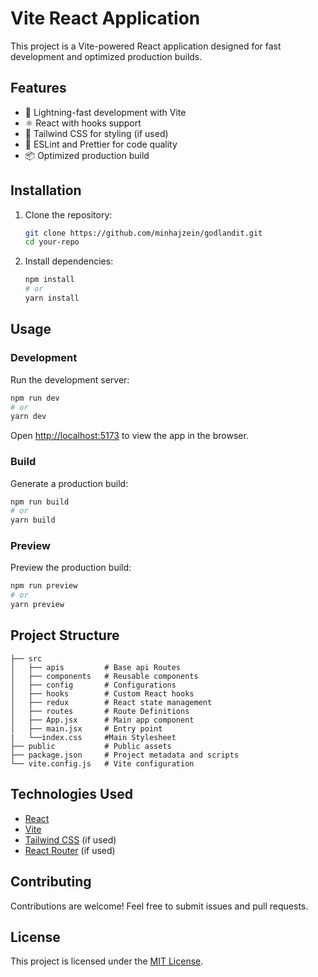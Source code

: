 # Vite React Application

This project is a Vite-powered React application designed for fast development and optimized production builds.

## Features

- 🚀 Lightning-fast development with Vite
- ⚛️ React with hooks support
- 🎨 Tailwind CSS for styling (if used)
- 🔧 ESLint and Prettier for code quality
- 📦 Optimized production build

## Installation

1. Clone the repository:

   ```sh
   git clone https://github.com/minhajzein/godlandit.git
   cd your-repo
   ```

2. Install dependencies:
   ```sh
   npm install
   # or
   yarn install
   ```

## Usage

### Development

Run the development server:

```sh
npm run dev
# or
yarn dev
```

Open [http://localhost:5173](http://localhost:5173) to view the app in the browser.

### Build

Generate a production build:

```sh
npm run build
# or
yarn build
```

### Preview

Preview the production build:

```sh
npm run preview
# or
yarn preview
```

## Project Structure

```
├── src
│   ├── apis         # Base api Routes
│   ├── components   # Reusable components
│   ├── config       # Configurations
│   ├── hooks        # Custom React hooks
│   ├── redux        # React state management
│   ├── routes       # Route Definitions
│   ├── App.jsx      # Main app component
│   ├── main.jsx     # Entry point
|   └──index.css     #Main Stylesheet
├── public           # Public assets
├── package.json     # Project metadata and scripts
└── vite.config.js   # Vite configuration
```

## Technologies Used

- [React](https://reactjs.org/)
- [Vite](https://vitejs.dev/)
- [Tailwind CSS](https://tailwindcss.com/) (if used)
- [React Router](https://reactrouter.com/) (if used)

## Contributing

Contributions are welcome! Feel free to submit issues and pull requests.

## License

This project is licensed under the [MIT License](LICENSE).
